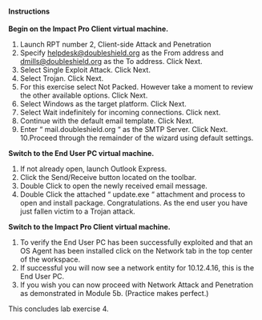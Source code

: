 #### Instructions

**Begin on the Impact Pro Client virtual machine.**

1. Launch RPT number 2, Client-side Attack and Penetration
2. Specify helpdesk@doubleshield.org as the From address and dmills@doubleshield.org as the To address. Click Next.
3. Select Single Exploit Attack. Click Next.
4. Select Trojan. Click Next.
5. For this exercise select Not Packed. However take a moment to review the other available options. Click Next. 
6. Select Windows as the target platform. Click Next. 
7. Select Wait indefinitely for incoming connections. Click next. 
8. Continue with the default email template. Click Next.
9. Enter “ mail.doubleshield.org “ as the SMTP Server. Click Next. 
10.Proceed through the remainder of the wizard using default settings.

**Switch to the End User PC virtual machine.**

1. If not already open, launch Outlook Express. 
2. Click the Send/Receive button located on the toolbar. 
3. Double Click to open the newly received email message. 
4. Double Click the attached “ update.exe “ attachment and process to open and install package.
Congratulations. As the end user you have just fallen victim to a Trojan attack. 

**Switch to the Impact Pro Client virtual machine.**

1. To verify the End User PC has been successfully exploited and that an OS Agent has been installed click on the Network tab in the top center of the workspace. 
2. If successful you will now see a network entity for 10.12.4.16, this is the End User PC.
3. If you wish you can now proceed with Network Attack and Penetration as demonstrated in Module 5b. (Practice makes perfect.)

This concludes lab exercise 4.

